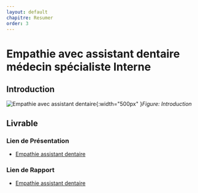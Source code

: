 ```yaml
---
layout: default
chapitre: Resumer
order: 3
---
```


# Empathie avec assistant dentaire médecin spécialiste Interne
<!-- new slide -->
## Introduction 

![Empathie avec assistant dentaire](./empathie-medecine-generale/images/flat-nurse-with-patient_23-2148158495.avif){:width="500px" }*Figure: Introduction*


<!-- new slide -->

## Livrable 

### Lien de Présentation
- [Empathie assistant dentaire](/besoin/empathie-assistant-dentaire/presentation.html)

### Lien de Rapport
- [Empathie assistant dentaire](/besoin/empathie-assistant-dentaire/rapport.html)
  

<!-- new slide -->

